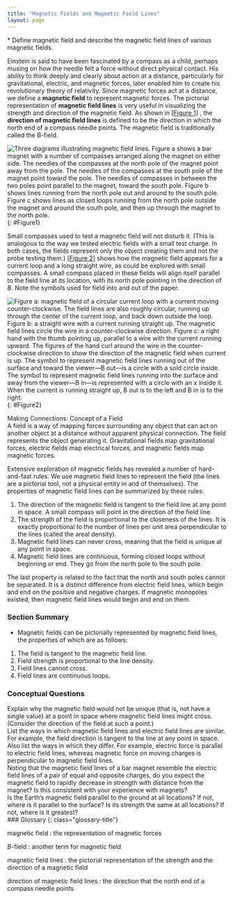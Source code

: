 ```yaml
---
title: "Magnetic Fields and Magnetic Field Lines"
layout: page
---
```


<div class="abstract" markdown="1">
* Define magnetic field and describe the magnetic field lines of various magnetic fields.
</div>

Einstein is said to have been fascinated by a compass as a child, perhaps musing
on how the needle felt a force without direct physical contact. His ability to
think deeply and clearly about action at a distance, particularly for
gravitational, electric, and magnetic forces, later enabled him to create his
revolutionary theory of relativity. Since magnetic forces act at a distance, we
define a **magnetic field** to represent magnetic forces. The pictorial
representation of **magnetic field lines** is very useful in visualizing the
strength and direction of the magnetic field. As shown in [[Figure 1]](#Figure1)
, the **direction of magnetic field lines** is defined to be the direction in
which the north end of a compass needle points. The magnetic field is
traditionally called the B-field.

![Three diagrams illustrating magnetic field lines. Figure a shows a bar magnet with a number of compasses arranged along the magnet on either side. The needles of the compasses at the north pole of the magnet point away from the pole. The needles of the compasses at the south pole of the magnet point toward the pole. The needles of compasses in between the two poles point parallel to the magnet, toward the south pole. Figure b shows lines running from the north pole out and around to the south pole. Figure c shows lines as closed loops running from the north pole outside the magnet and around the south pole, and then up through the magnet to the north pole.](../resources/Figure_22_03_01.jpg "Magnetic field lines are defined to have the direction that a small compass points when placed at a location. (a) If small compasses are used to map the magnetic field around a bar magnet, they will point in the directions shown: away from the north pole of the magnet, toward the south pole of the magnet. (Recall that the Earth&#x2019;s north magnetic pole is really a south pole in terms of definitions of poles on a bar magnet.) (b) Connecting the arrows gives continuous magnetic field lines. The strength of the field is proportional to the closeness (or density) of the lines. (c) If the interior of the magnet could be probed, the field lines would be found to form continuous closed loops.")
{: #Figure1}

Small compasses used to test a magnetic field will not disturb it. (This is
analogous to the way we tested electric fields with a small test charge. In both
cases, the fields represent only the object creating them and not the probe
testing them.) [[Figure 2]](#Figure2) shows how the magnetic field appears for a
current loop and a long straight wire, as could be explored with small
compasses. A small compass placed in these fields will align itself parallel to
the field line at its location, with its north pole pointing in the direction
of *B*. Note the symbols used for field into and out of the paper.

![Figure a: magnetic field of a circular current loop with a current moving counter-clockwise. The field lines are also roughly circular, running up through the center of the current loop, and back down outside the loop. Figure b: a straight wire with a current running straight up. The magnetic field lines circle the wire in a counter-clockwise direction. Figure c: a right hand with the thumb pointing up, parallel to a wire with the current running upward. The figures of the hand curl around the wire in the counter-clockwise direction to show the direction of the magnetic field when current is up. The symbol to represent magnetic field lines running out of the surface and toward the viewer&#x2014;B out&#x2014;is a circle with a sold circle inside. The symbol to represent magnetic field lines running into the surface and away from the viewer&#x2014;B in&#x2014;is represented with a circle with an x inside it. When the current is running straight up, B out is to the left and B in is to the right.](../resources/Figure_22_03_02.jpg "Small compasses could be used to map the fields shown here. (a) The magnetic field of a circular current loop is similar to that of a bar magnet. (b) A long and straight wire creates a field with magnetic field lines forming circular loops. (c) When the wire is in the plane of the paper, the field is perpendicular to the paper. Note that the symbols used for the field pointing inward (like the tail of an arrow) and the field pointing outward (like the tip of an arrow).")
{: #Figure2}

<div class="note" data-has-label="true" data-label="" markdown="1">
<div class="title">
Making Connections: Concept of a Field
</div>
A field is a way of mapping forces surrounding any object that can act on another object at a distance without apparent physical connection. The field represents the object generating it. Gravitational fields map gravitational forces, electric fields map electrical forces, and magnetic fields map magnetic forces.

</div>

Extensive exploration of magnetic fields has revealed a number of hard-and-fast
rules. We use magnetic field lines to represent the field (the lines are a
pictorial tool, not a physical entity in and of themselves). The properties of
magnetic field lines can be summarized by these rules:

1. The direction of the magnetic field is tangent to the field line at any point
   in space. A small compass will point in the direction of the field line.
2. The strength of the field is proportional to the closeness of the lines. It
   is exactly proportional to the number of lines per unit area perpendicular to
   the lines (called the areal density).
3. Magnetic field lines can never cross, meaning that the field is unique at any
   point in space.
4. Magnetic field lines are continuous, forming closed loops without beginning
   or end. They go from the north pole to the south pole.

The last property is related to the fact that the north and south poles cannot
be separated. It is a distinct difference from electric field lines, which begin
and end on the positive and negative charges. If magnetic monopoles existed,
then magnetic field lines would begin and end on them.

### Section Summary

* Magnetic fields can be pictorially represented by magnetic field lines, the
  properties of which are as follows:

1. The field is tangent to the magnetic field line.
2. Field strength is proportional to the line density.
3. Field lines cannot cross.
4. Field lines are continuous loops.

### Conceptual Questions

<div class="exercise" data-element-type="conceptual-questions">
<div class="problem" markdown="1">
Explain why the magnetic field would not be unique (that is, not have a single value) at a point in space where magnetic field lines might cross. (Consider the direction of the field at such a point.)

</div>
</div>

<div class="exercise" data-element-type="conceptual-questions">
<div class="problem" markdown="1">
List the ways in which magnetic field lines and electric field lines are similar. For example, the field direction is tangent to the line at any point in space. Also list the ways in which they differ. For example, electric force is parallel to electric field lines, whereas magnetic force on moving charges is perpendicular to magnetic field lines.

</div>
</div>

<div class="exercise" data-element-type="conceptual-questions">
<div class="problem" markdown="1">
Noting that the magnetic field lines of a bar magnet resemble the electric field lines of a pair of equal and opposite charges, do you expect the magnetic field to rapidly decrease in strength with distance from the magnet? Is this consistent with your experience with magnets?

</div>
</div>

<div class="exercise" data-element-type="conceptual-questions">
<div class="problem" markdown="1">
Is the Earth’s magnetic field parallel to the ground at all locations? If not, where is it parallel to the surface? Is its strength the same at all locations? If not, where is it greatest?

</div>
</div>

<div class="glossary" markdown="1">
### Glossary
{: class="glossary-title"}

magnetic field
: the representation of magnetic forces

*B*-field
: another term for magnetic field

magnetic field lines
: the pictorial representation of the strength and the direction of a magnetic
field

direction of magnetic field lines
: the direction that the north end of a compass needle points

</div>
